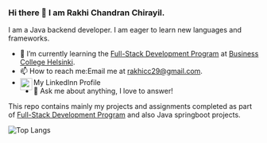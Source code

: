 ### Hi there 👋 I am Rakhi Chandran Chirayil.



I am a Java backend developer.
I am eager to learn new languages and frameworks.

- 🌱 I’m currently learning the  [Full-Stack Development Program](https://en.bc.fi/qualifications/full-stack-web-developer-program/) at [Business College Helsinki](https://en.bc.fi/).
- 📫 How to reach me:Email me at [rakhicc29@gmail.com](mailto:rakhicc29@gmail.com).
- My LinkedInn Profile<a href="https://www.linkedin.com/in/rakhi-chandran-chirayil-131859194/">
  <img align="left" alt="rakhi Chandran Chirayil's LinkedIn" width="24px" src="https://img.icons8.com/nolan/96/linkedin.png" /></a>
- 💬 Ask me about anything, I love to answer!

This repo contains mainly my projects and assignments completed as part of [Full-Stack Development Program](https://en.bc.fi/qualifications/full-stack-web-developer-program/) and also Java springboot projects. 


![Top Langs](https://github-readme-stats.vercel.app/api/top-langs/?username=rakhicc&theme=swift)
<!--
**rakhicc/rakhicc** is a ✨ _special_ ✨ repository because its `README.md` (this file) appears on your GitHub profile.

Here are some ideas to get you started:

- 🔭 I’m currently working on ...
- 🌱 I’m currently learning ...
- 👯 I’m looking to collaborate on ...
- 🤔 I’m looking for help with ...
- 💬 Ask me about ...
- 📫 How to reach me: ...
- 😄 Pronouns: ...
- ⚡ Fun fact: ...
-->
